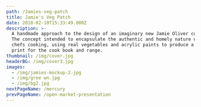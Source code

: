 ```yaml
---
path: /Jamies-veg-patch
title: Jamie's Veg Patch
date: 2018-02-10T15:33:49.000Z
description: >-
  A handmade approach to the design of an imaginary new Jamie Oliver cookbook.
  The concept intended to encapsulate the authentic and homely nature of the
  chefs cooking, using real vegetables and acrylic paints to produce a unique
  print for the cook book and range.
thumbnail: /img/cover.jpg
headerBG: /img/cover3.jpg
images:
  - /img/jamies-mockup-2.jpg
  - /img/gree wn.jpg
  - /img/bg2.jpg
nextPageName: /mercury
prevPageName: /open-market-presentation
---
```


